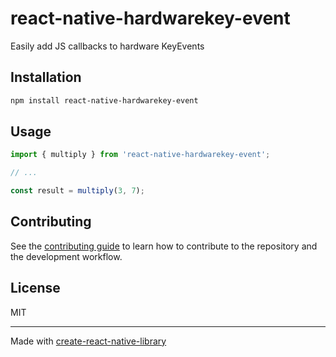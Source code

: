 # react-native-hardwarekey-event

Easily add JS callbacks to hardware KeyEvents

## Installation

```sh
npm install react-native-hardwarekey-event
```

## Usage


```js
import { multiply } from 'react-native-hardwarekey-event';

// ...

const result = multiply(3, 7);
```


## Contributing

See the [contributing guide](CONTRIBUTING.md) to learn how to contribute to the repository and the development workflow.

## License

MIT

---

Made with [create-react-native-library](https://github.com/callstack/react-native-builder-bob)
